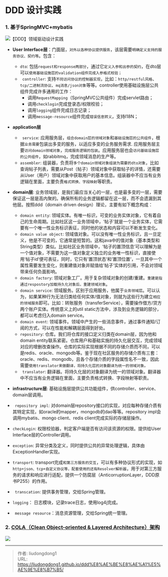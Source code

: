 # DDD 设计实践


### 1. 基于SpringMVC+mybatis

![【DDD】领域驱动设计实践 ](https://lddpicture.oss-cn-beijing.aliyuncs.com/picture/65ca237b58d18bb266c2301c57def8081603800074467.png)

- **User Interface层**：门面层，`对外以各种协议提供服务`，该层需要`明确定义支持的服务协议、契约等`。包含：
  - `dto`: 包括`request和response两部分`，通过它`定义入参和出参的契约`，在dto层可以`使用基础设施层的validation组件完成入参格式校验；`
  - ` controller`: 支持`不同访问协议的控制器实现`，比如：`http/restful风格`、`tcp/二进制流协议`、`mq消息/json对象`等等。controller使用基础设施层公共组件完成许多通用的工作：
    - 调用`RequestMapping`（SpringMVC公共组件）完成servlet路由；
    - 调用`checklogin`完成登录态/权限校验；
    - 调用`logging`组件完成日志记录；
    - 调用`message-resource`组件完成`错误信息转义`，支持I18N；

- **application层**
  - ` service`: 应用服务层，`组合domain层的领域对象`和`基础设施层的公共组件`，根据`业务需要`包装出多变的服务，以适应多变的业务服务需求. 应用服务层主要`访问domain领域对象`，`完成服务逻辑的包装`。应用服务层也会`访问基础设施层的公共组件`，如rabbitmq，完成领域消息的生产等。
  - `assembler`: 组装器，负责将`多个domain领域对象组装为需要的dto对象`，比如查询帖子列表，需要从Post（帖子）领域对象中获取帖子的详情，还需要从User（用户）领域对象中获取用户的基本信息。组装器中不应当有业务逻辑在里面，主要负责`格式转换、字段映射`等职责。

- **domain层**: 业务领域层，是我们最应当关心的一层，也是最多变的一层，需要保证这一层是高内聚的。确保所有的业务逻辑都留在这一层，而不会遗漏到其他层。按照ddd（domain driven design）理论，主要有如下概念构成：
  - `domain entity`: 领域实体。有唯一标识，可变的业务实体对象，它有着自己的生命周期。比如社区这一业务领域中，‘帖子’就是一个业务实体，它需要有一个唯一性业务标识表征，同时他的状态和内容可以不断发生变化。
  - `domain value object`: 领域值对象。可以没有唯一性业务标识，且一旦定义，他是不可变的，它通常是短暂的。这和java中的值对象（基本类型和String类型）类似。比如社区业务领域中，‘帖子的置顶信息’可以理解为是一个值对象，不需要为这一值对象定义独立的业务唯一性标识，直接使用‘帖子id‘便可表征，同时，它只有’置顶状态‘和’置顶位置‘，一旦其中一个属性需要发生变化，则重建值对象并赋值给’帖子‘实体的引用，不会对领域带来任何负面影响。
  - `domain factory`: 领域对象工厂。用于复杂领域对象的创建/重建。`重建是指通过respostory加载持久化对象后，重建领域对象`。
  - `domain service`: 领域服务。区别于应用服务，他属于`业务领域层`。可以认为，如果某种行为无法归类给任何实体/值对象，则就为这些行为建立`相应的领域服务`即可。比如：转账服务（transferService），需要操作借方/贷方两个账户实体。传统意义上的util static方法中，涉及到业务逻辑的部分，都可以考虑归入domain service。
  - `domain event`: 领域事件。领域中产生的一些消息事件，通过事件通知/订阅的方式，可以在性能和解耦层面得到好处。
  - `repository`: 仓库。我们将仓库的接口定义归类在domain层，因为他和domain entity联系紧密。仓库用户和基础实施的持久化层交互，完成领域对应的增删改查操作。仓库的实际实现根据不同的存储介质而不同，可以是redis、oracle、mongodb等。鉴于现在社区服务的存储介质有三套：oracle、redis、mongodb，且各个存储介质的字段属性名不一致，因此需要`使用translator来做翻译，将持久化层的对象翻译为统一的领域对象。`
  - ` translator`: 翻译器。将持久化层的对象翻译为统一的领域对象。翻译器中不应当有业务逻辑在里面，主要负责格式转换、字段映射等职责。

-  **infrastructure层**:  基础设施层提供公共功能组件，供controller、service、domain层调用。
  - ` repository impl`: 对domain层repository接口的实现，对应每种存储介质有其特定实现，如oracle的mapper，mongodb的dao等等。repository impl会调用mybatis、mongo client、redis client完成实际的存储层操作。
  -  `checkLogin`: 权限校验器，判定客户端是否有访问该资源的权限。提供给User Interface层的Controller调用。
  - `exception`: 异常分类及定义，同时提供公共的异常处理逻辑，具体由ExceptionHandler实现。
  -  `transport`: transport完成`和第三方服务的交互`，可以有多种协议形式的实现，如`http+json、tcp+自定义协议等，配套使用的还有Resolver解析器`，用于对第三方服务的请求和响应进行适配，提供一个防腐层（AnticorruptionLayer，DDD原书P255）的作用。
  - ` transcation`:  提供事务管理，交给Spring管理。
  - `logging`： 日志模块，记录trace日志，使用log4j完成。
  - ` message resource`：消息资源管理，交给Spring统一管理。

### 2. [COLA（Clean Object-oriented & Layered Architecture）架构](https://github.com/alibaba/COLA)

![](https://lddpicture.oss-cn-beijing.aliyuncs.com/picture/68747470733a2f2f696d672d626c6f672e6373646e696d672e636e2f32303230313230393138323933343833382e706e67)



---

> 作者: liudongdong1  
> URL: https://liudongdong1.github.io/ddd%E8%AE%BE%E8%AE%A1%E5%AE%9E%E8%B7%B5/  

